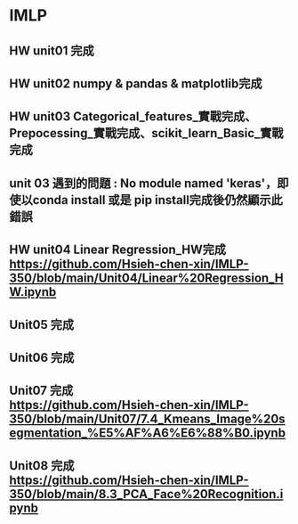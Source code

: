 # IMLP

## HW unit01 完成</br>
## HW unit02 numpy & pandas & matplotlib完成
## HW unit03 Categorical_features_實戰完成、Prepocessing_實戰完成、scikit_learn_Basic_實戰完成
## unit 03 遇到的問題 : No module named 'keras'，即使以conda install 或是 pip install完成後仍然顯示此錯誤
## HW unit04 Linear Regression_HW完成 </br><https://github.com/Hsieh-chen-xin/IMLP-350/blob/main/Unit04/Linear%20Regression_HW.ipynb>
## Unit05 完成
## Unit06 完成
## Unit07 完成 </br><https://github.com/Hsieh-chen-xin/IMLP-350/blob/main/Unit07/7.4_Kmeans_Image%20segmentation_%E5%AF%A6%E6%88%B0.ipynb>
## Unit08 完成 </br><https://github.com/Hsieh-chen-xin/IMLP-350/blob/main/8.3_PCA_Face%20Recognition.ipynb>
